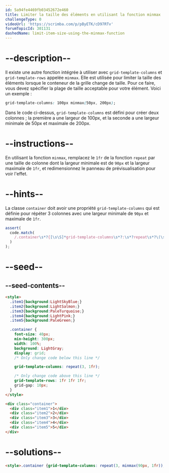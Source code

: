 ```yaml
---
id: 5a94fe4469fb03452672e460
title: Limiter la taille des éléments en utilisant la fonction minmax
challengeType: 0
videoUrl: 'https://scrimba.com/p/pByETK/cD97RTv'
forumTopicId: 301131
dashedName: limit-item-size-using-the-minmax-function
---
```


# --description--

Il existe une autre fonction intégrée à utiliser avec `grid-template-columns` et `grid-template-rows` appelée `minmax`. Elle est utilisée pour limiter la taille des éléments lorsque le conteneur de la grille change de taille. Pour ce faire, vous devez spécifier la plage de taille acceptable pour votre élément. Voici un exemple :

```css
grid-template-columns: 100px minmax(50px, 200px);
```

Dans le code ci-dessus, `grid-template-columns` est défini pour créer deux colonnes ; la première a une largeur de 100px, et la seconde a une largeur minimale de 50px et maximale de 200px.

# --instructions--

En utilisant la fonction `minmax`, remplacez le `1fr` de la fonction `repeat` par une taille de colonne dont la largeur minimale est de `90px` et la largeur maximale de `1fr`, et redimensionnez le panneau de prévisualisation pour voir l'effet.

# --hints--

La classe `container` doit avoir une propriété `grid-template-columns` qui est définie pour répéter 3 colonnes avec une largeur minimale de `90px` et maximale de `1fr`.

```js
assert(
  code.match(
    /.container\s*?{[\s\S]*grid-template-columns\s*?:\s*?repeat\s*?\(\s*?3\s*?,\s*?minmax\s*?\(\s*?90px\s*?,\s*?1fr\s*?\)\s*?\)\s*?;[\s\S]*}/gi
  )
);
```

# --seed--

## --seed-contents--

```html
<style>
  .item1{background:LightSkyBlue;}
  .item2{background:LightSalmon;}
  .item3{background:PaleTurquoise;}
  .item4{background:LightPink;}
  .item5{background:PaleGreen;}

  .container {
    font-size: 40px;
    min-height: 300px;
    width: 100%;
    background: LightGray;
    display: grid;
    /* Only change code below this line */

    grid-template-columns: repeat(3, 1fr);

    /* Only change code above this line */
    grid-template-rows: 1fr 1fr 1fr;
    grid-gap: 10px;
  }
</style>

<div class="container">
  <div class="item1">1</div>
  <div class="item2">2</div>
  <div class="item3">3</div>
  <div class="item4">4</div>
  <div class="item5">5</div>
</div>
```

# --solutions--

```html
<style>.container {grid-template-columns: repeat(3, minmax(90px, 1fr));}</style>
```
